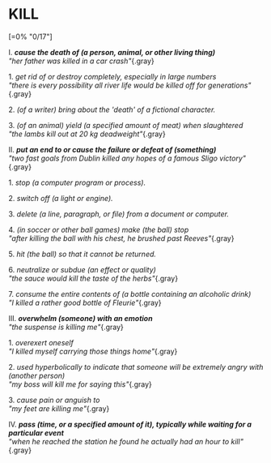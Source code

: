 # KILL

[=0% "0/17"]

I. ***cause the death of (a person, animal, or other living thing)***<br>
*"her father was killed in a car crash"*{.gray}

1\. *get rid of or destroy completely, especially in large numbers*<br>
*"there is every possibility all river life would be killed off for generations"*{.gray}

2\. *(of a writer) bring about the 'death' of a fictional character.*

3\. *(of an animal) yield (a specified amount of meat) when slaughtered*<br>
*"the lambs kill out at 20 kg deadweight"*{.gray}

II. ***put an end to or cause the failure or defeat of (something)***<br>
*"two fast goals from Dublin killed any hopes of a famous Sligo victory"*{.gray}

1\. *stop (a computer program or process).*

2\. *switch off (a light or engine).*

3\. *delete (a line, paragraph, or file) from a document or computer.*

4\. *(in soccer or other ball games) make (the ball) stop*<br>
*"after killing the ball with his chest, he brushed past Reeves"*{.gray}

5\. *hit (the ball) so that it cannot be returned.*

6\. *neutralize or subdue (an effect or quality)*<br>
*"the sauce would kill the taste of the herbs"*{.gray}

7\. *consume the entire contents of (a bottle containing an alcoholic drink)*<br>
*"I killed a rather good bottle of Fleurie"*{.gray}

III. ***overwhelm (someone) with an emotion***<br>
*"the suspense is killing me"*{.gray}

1\. *overexert oneself*<br>
*"I killed myself carrying those things home"*{.gray}

2\. *used hyperbolically to indicate that someone will be extremely angry with (another person)*<br>
*"my boss will kill me for saying this"*{.gray}

3\. *cause pain or anguish to*<br>
*"my feet are killing me"*{.gray}

IV. ***pass (time, or a specified amount of it), typically while waiting for a particular event***<br>
*"when he reached the station he found he actually had an hour to kill"*{.gray}
